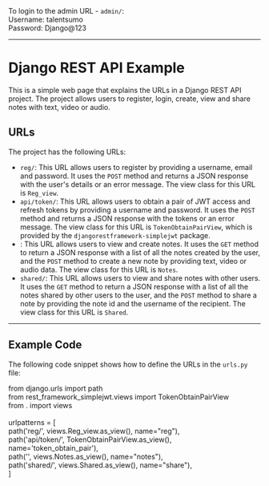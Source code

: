 <div class="container">
    <div class="code">
        To login to the admin URL - <code>admin/</code>:<br>
        Username: talentsumo<br>
        Password: Django@123<br>
    </div>
    <hr>
    <h1>Django REST API Example</h1>
    <p>This is a simple web page that explains the URLs in a Django REST API project. The project allows users to register, login, create, view and share notes with text, video or audio.</p>
    <h2>URLs</h2>
    <p>The project has the following URLs:</p>
    <ul>
        <li><code>reg/</code>: This URL allows users to register by providing a username, email and password. It uses the <code>POST</code> method and returns a JSON response with the user's details or an error message. The view class for this URL is <code>Reg_view</code>.</li>
        <li><code>api/token/</code>: This URL allows users to obtain a pair of JWT access and refresh tokens by providing a username and password. It uses the <code>POST</code> method and returns a JSON response with the tokens or an error message. The view class for this URL is <code>TokenObtainPairView</code>, which is provided by the <code>djangorestframework-simplejwt</code> package.</li>
        <li><code></code>: This URL allows users to view and create notes. It uses the <code>GET</code> method to return a JSON response with a list of all the notes created by the user, and the <code>POST</code> method to create a new note by providing text, video or audio data. The view class for this URL is <code>Notes</code>.</li>
        <li><code>shared/</code>: This URL allows users to view and share notes with other users. It uses the <code>GET</code> method to return a JSON response with a list of all the notes shared by other users to the user, and the <code>POST</code> method to share a note by providing the note id and the username of the recipient. The view class for this URL is <code>Shared</code>.</li>
    </ul>
    <hr>
    <h2>Example Code</h2>
    <p>The following code snippet shows how to define the URLs in the <code>urls.py</code> file:</p>
    <div class="code">
        from django.urls import path <br>
        from rest_framework_simplejwt.views import TokenObtainPairView<br>
        from . import views<br>
        <br>
        urlpatterns = [<br>
            path('reg/', views.Reg_view.as_view(), name="reg"),<br>
            path('api/token/', TokenObtainPairView.as_view(), name='token_obtain_pair'),<br>
            path('', views.Notes.as_view(), name="notes"),<br>
            path('shared/', views.Shared.as_view(), name="share"),<br>
        ]<br>
    </div>
</div>
